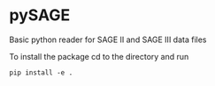 # pySAGE
Basic python reader for SAGE II and SAGE III data files

To install the package cd to the directory and run

```
pip install -e .
```